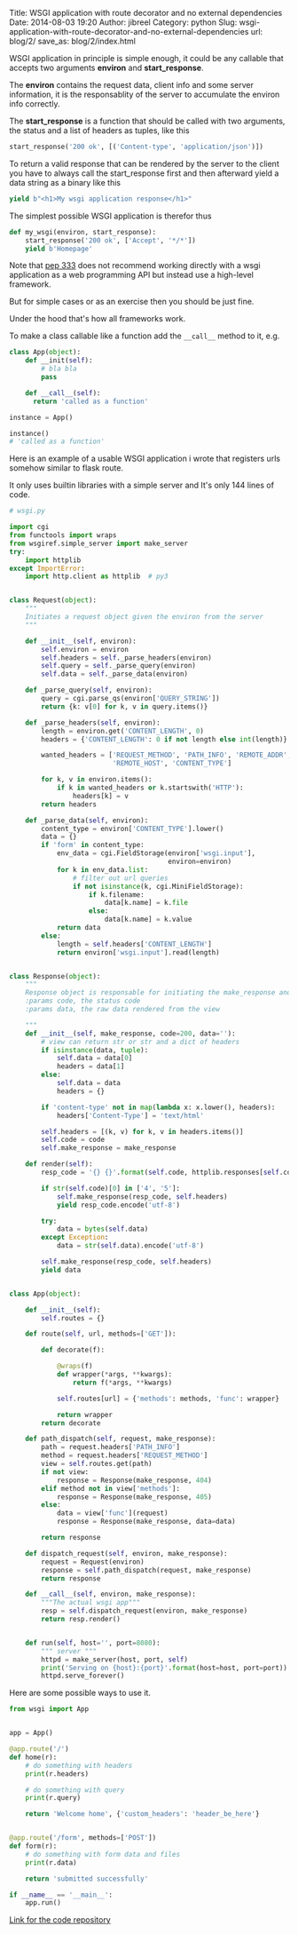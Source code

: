 Title: WSGI application with route decorator and no external dependencies
Date: 2014-08-03 19:20
Author: jibreel
Category: python
Slug: wsgi-application-with-route-decorator-and-no-external-dependencies
url: blog/2/
save_as: blog/2/index.html


WSGI application in principle is simple enough, it could be any callable
that accepts two arguments **environ** and
**start_response**.

The **environ** contains the request
data, client info and some server information, it is the responsablity
of the server to accumulate the environ info correctly.

The **start_response** is a function
that should be called with two arguments, the status and a list of
headers as tuples, like this

```python
start_response('200 ok', [('Content-type', 'application/json')])
```

To return a valid response that can be rendered by the server to the
client you have to always call the start\_response first and then
afterward yield a data string as a binary like this

```python
yield b"<h1>My wsgi application response</h1>"
```

The simplest possible WSGI application is therefor thus

```python
def my_wsgi(environ, start_response):
	start_response('200 ok', ['Accept', '*/*'])
	yield b'Homepage'
```

Note that [pep 333](http://legacy.python.org/dev/peps/pep-0333/) does
not recommend working directly with a wsgi application as a web
programming API but instead use a high-level framework.

But for simple cases or as an exercise then you should be just fine.

Under the hood that's how all frameworks work.

To make a class callable like a function add the
`__call__` method to it, e.g.

```python
class App(object):
	def __init(self):
		# bla bla
		pass

	def __call__(self):
	  return 'called as a function'

instance = App()

instance()
# 'called as a function'
```

Here is an example of a usable WSGI application i wrote that registers
urls somehow similar to flask route.

It only uses builtin libraries with a simple server and It's only 144
lines of code.

```python
# wsgi.py

import cgi
from functools import wraps
from wsgiref.simple_server import make_server
try:
    import httplib
except ImportError:
    import http.client as httplib  # py3


class Request(object):
    """
    Initiates a request object given the environ from the server
    """

    def __init__(self, environ):
        self.environ = environ
        self.headers = self._parse_headers(environ)
        self.query = self._parse_query(environ)
        self.data = self._parse_data(environ)

    def _parse_query(self, environ):
        query = cgi.parse_qs(environ['QUERY_STRING'])
        return {k: v[0] for k, v in query.items()}

    def _parse_headers(self, environ):
        length = environ.get('CONTENT_LENGTH', 0)
        headers = {'CONTENT_LENGTH': 0 if not length else int(length)}

        wanted_headers = ['REQUEST_METHOD', 'PATH_INFO', 'REMOTE_ADDR',
                          'REMOTE_HOST', 'CONTENT_TYPE']

        for k, v in environ.items():
            if k in wanted_headers or k.startswith('HTTP'):
                headers[k] = v
        return headers

    def _parse_data(self, environ):
        content_type = environ['CONTENT_TYPE'].lower()
        data = {}
        if 'form' in content_type:
            env_data = cgi.FieldStorage(environ['wsgi.input'],
                                        environ=environ)
            for k in env_data.list:
                # filter out url queries
                if not isinstance(k, cgi.MiniFieldStorage):
                    if k.filename:
                        data[k.name] = k.file
                    else:
                        data[k.name] = k.value
            return data
        else:
            length = self.headers['CONTENT_LENGTH']
            return environ['wsgi.input'].read(length)


class Response(object):
    """
    Response object is responsable for initiating the make_response and returning the view data
    :params code, the status code
    :params data, the raw data rendered from the view

    """
    def __init__(self, make_response, code=200, data=''):
        # view can return str or str and a dict of headers
        if isinstance(data, tuple):
            self.data = data[0]
            headers = data[1]
        else:
            self.data = data
            headers = {}

        if 'content-type' not in map(lambda x: x.lower(), headers):
            headers['Content-Type'] = 'text/html'

        self.headers = [(k, v) for k, v in headers.items()]
        self.code = code
        self.make_response = make_response

    def render(self):
        resp_code = '{} {}'.format(self.code, httplib.responses[self.code])

        if str(self.code)[0] in ['4', '5']:
            self.make_response(resp_code, self.headers)
            yield resp_code.encode('utf-8')

        try:
            data = bytes(self.data)
        except Exception:
            data = str(self.data).encode('utf-8')

        self.make_response(resp_code, self.headers)
        yield data


class App(object):

    def __init__(self):
        self.routes = {}

    def route(self, url, methods=['GET']):

        def decorate(f):

            @wraps(f)
            def wrapper(*args, **kwargs):
                return f(*args, **kwargs)

            self.routes[url] = {'methods': methods, 'func': wrapper}

            return wrapper
        return decorate

    def path_dispatch(self, request, make_response):
        path = request.headers['PATH_INFO']
        method = request.headers['REQUEST_METHOD']
        view = self.routes.get(path)
        if not view:
            response = Response(make_response, 404)
        elif method not in view['methods']:
            response = Response(make_response, 405)
        else:
            data = view['func'](request)
            response = Response(make_response, data=data)

        return response

    def dispatch_request(self, environ, make_response):
        request = Request(environ)
        response = self.path_dispatch(request, make_response)
        return response

    def __call__(self, environ, make_response):
        """The actual wsgi app"""
        resp = self.dispatch_request(environ, make_response)
        return resp.render()


    def run(self, host='', port=8080):
        """ server """
        httpd = make_server(host, port, self)
        print('Serving on {host}:{port}'.format(host=host, port=port))
        httpd.serve_forever()
```

Here are some possible ways to use it.

```python
from wsgi import App


app = App()

@app.route('/')
def home(r):
    # do something with headers
    print(r.headers)

    # do something with query
    print(r.query)

    return 'Welcome home', {'custom_headers': 'header_be_here'}


@app.route('/form', methods=['POST'])
def form(r):
    # do something with form data and files
    print(r.data)

    return 'submitted successfully'

if __name__ == '__main__':
    app.run()
```

[Link for the code
repository](https://github.com/spaceexperiment/miniature-framework)
